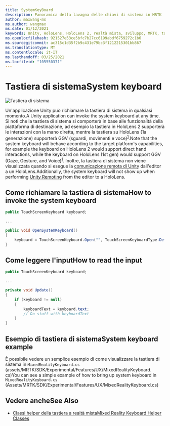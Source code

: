 ```yaml
---
title: SystemKeyBoard
description: Panoramica della lavagna delle chiavi di sistema in MRTK
author: maxwang-ms
ms.author: wangmax
ms.date: 01/12/2021
keywords: Unity, HoloLens, HoloLens 2, realtà mista, sviluppo, MRTK, tastiera di sistema,
ms.openlocfilehash: 921527e53ce5bfc7b27cc6199abdf6759272c1b6
ms.sourcegitcommit: ac315c1d35f2b9c431e79bc3f1212215301bb867
ms.translationtype: MT
ms.contentlocale: it-IT
ms.lasthandoff: 03/25/2021
ms.locfileid: "105550371"
---
```

# <a name="system-keyboard"></a><span data-ttu-id="389db-104">Tastiera di sistema</span><span class="sxs-lookup"><span data-stu-id="389db-104">System keyboard</span></span>

![Tastiera di sistema](../images/system-keyboard/MRTK_SystemKeyboard_Main.png)

<span data-ttu-id="389db-106">Un'applicazione Unity può richiamare la tastiera di sistema in qualsiasi momento.</span><span class="sxs-lookup"><span data-stu-id="389db-106">A Unity application can invoke the system keyboard at any time.</span></span> <span data-ttu-id="389db-107">Si noti che la tastiera di sistema si comporterà in base alle funzionalità della piattaforma di destinazione, ad esempio la tastiera in HoloLens 2 supporterà le interazioni con la mano diretta, mentre la tastiera su HoloLens (1a generazione) supporterà GGV (sguardi, movimenti e voce)<sup>[1](/windows/mixed-reality/gaze)</sup>.</span><span class="sxs-lookup"><span data-stu-id="389db-107">Note that the system keyboard will behave according to the target platform's capabilities, for example the keyboard on HoloLens 2 would support direct hand interactions, while the keyboard on HoloLens (1st gen) would support GGV (Gaze, Gesture, and Voice)<sup>[1](/windows/mixed-reality/gaze)</sup>.</span></span> <span data-ttu-id="389db-108">Inoltre, la tastiera di sistema non viene visualizzata quando si esegue la [comunicazione remota di Unity](../tools/holographic-remoting.md) dall'editor a un HoloLens.</span><span class="sxs-lookup"><span data-stu-id="389db-108">Additionally, the system keyboard will not show up when performing [Unity Remoting](../tools/holographic-remoting.md) from the editor to a HoloLens.</span></span>

## <a name="how-to-invoke-the-system-keyboard"></a><span data-ttu-id="389db-109">Come richiamare la tastiera di sistema</span><span class="sxs-lookup"><span data-stu-id="389db-109">How to invoke the system keyboard</span></span>

```c#
public TouchScreenKeyboard keyboard;

...

public void OpenSystemKeyboard()
{
    keyboard = TouchScreenKeyboard.Open("", TouchScreenKeyboardType.Default, false, false, false, false);
}
```

## <a name="how-to-read-the-input"></a><span data-ttu-id="389db-110">Come leggere l'input</span><span class="sxs-lookup"><span data-stu-id="389db-110">How to read the input</span></span>

```c#
public TouchScreenKeyboard keyboard;

...

private void Update()
{
    if (keyboard != null)
    {
        keyboardText = keyboard.text;
        // Do stuff with keyboardText
    }
}
```

## <a name="system-keyboard-example"></a><span data-ttu-id="389db-111">Esempio di tastiera di sistema</span><span class="sxs-lookup"><span data-stu-id="389db-111">System keyboard example</span></span>

<span data-ttu-id="389db-112">È possibile vedere un semplice esempio di come visualizzare la tastiera di sistema in `MixedRealityKeyboard.cs` (assets/MRTK/SDK/Experimental/Features/UX/MixedRealityKeyboard. cs)</span><span class="sxs-lookup"><span data-stu-id="389db-112">You can see a simple example of how to bring up system keyboard in `MixedRealityKeyboard.cs` (Assets/MRTK/SDK/Experimental/Features/UX/MixedRealityKeyboard.cs)</span></span>

## <a name="see-also"></a><span data-ttu-id="389db-113">Vedere anche</span><span class="sxs-lookup"><span data-stu-id="389db-113">See Also</span></span>

- [<span data-ttu-id="389db-114">Classi helper della tastiera a realtà mista</span><span class="sxs-lookup"><span data-stu-id="389db-114">Mixed Reality Keyboard Helper Classes</span></span>](../experimental/mixed-reality-keyboard.md)